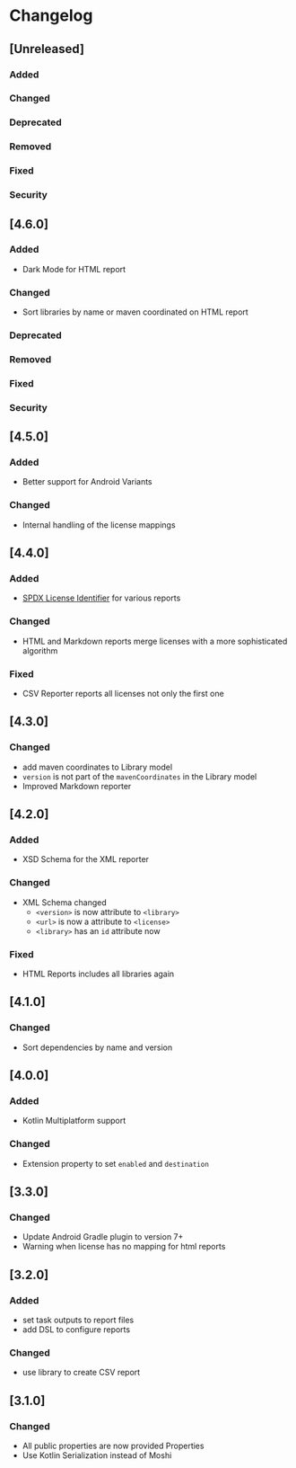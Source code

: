 # Changelog

## [Unreleased]
### Added

### Changed

### Deprecated

### Removed

### Fixed

### Security

## [4.6.0]
### Added
- Dark Mode for HTML report

### Changed
- Sort libraries by name or maven coordinated on HTML report

### Deprecated

### Removed

### Fixed

### Security

## [4.5.0]
### Added
- Better support for Android Variants

### Changed
- Internal handling of the license mappings

## [4.4.0]
### Added
- [SPDX License Identifier](https://spdx.org/licenses/) for various reports

### Changed
- HTML and Markdown reports merge licenses with a more sophisticated algorithm

### Fixed
- CSV Reporter reports all licenses not only the first one

## [4.3.0]
### Changed
- add maven coordinates to Library model
- `version` is not part of the `mavenCoordinates` in the Library model
- Improved Markdown reporter

## [4.2.0]
### Added
- XSD Schema for the XML reporter

### Changed
- XML Schema changed
  - `<version>` is now attribute to `<library>`
  - `<url>` is now a attribute to `<license>`
  - `<library>` has an `id` attribute now

### Fixed
- HTML Reports includes all libraries again

## [4.1.0]
### Changed
- Sort dependencies by name and version

## [4.0.0]
### Added
- Kotlin Multiplatform support

### Changed
- Extension property to set `enabled` and `destination`

## [3.3.0]
### Changed
- Update Android Gradle plugin to version 7+
- Warning when license has no mapping for html reports

## [3.2.0]
### Added
- set task outputs to report files
- add DSL to configure reports

### Changed
- use library to create CSV report

## [3.1.0]
### Changed
- All public properties are now provided Properties
- Use Kotlin Serialization instead of Moshi
